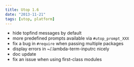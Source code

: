 ```yaml
---
title: Utop 1.6
date: "2013-11-21"
tags: [utop, platform]
---
```


* hide topfind messages by default
* more predefined prompts available via `#utop_prompt_XXX`
* fix a bug in `#require` when passing multiple packages
* display errors in ~/.lambda-term-inputrc nicely
* doc update
* fix an issue when using first-class modules
